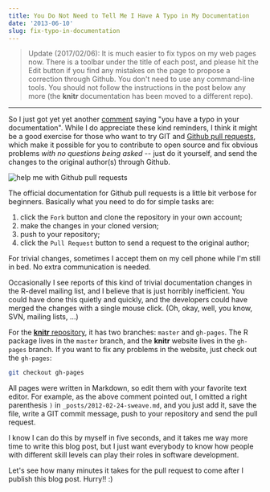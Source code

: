 ```yaml
---
title: You Do Not Need to Tell Me I Have A Typo in My Documentation
date: '2013-06-10'
slug: fix-typo-in-documentation
---
```


> Update (2017/02/06): It is much easier to fix typos on my web pages now. There is a toolbar under the title of each post, and please hit the Edit button <i class="fa fa-edit" aria-hidden="true"></i> if you find any mistakes on the page to propose a correction through Github. You don't need to use any command-line tools. You should not follow the instructions in the post below any more (the **knitr** documentation has been moved to a different repo).

---

So I just got yet yet another
[comment](/knitr/demo/sweave/#comment-924948061) saying
"you have a typo in your documentation". While I do appreciate these kind
reminders, I think it might be a good exercise for those who want to try GIT
and [Github pull
requests](https://help.github.com/articles/using-pull-requests), which make
it possible for you to contribute to open source and fix obvious problems
_with no questions being asked_ -- just do it yourself, and send the changes
to the original author(s) through Github.

![help me with Github pull requests](http://i.imgur.com/j9NYXiQ.png)

The official documentation for Github pull requests is a little bit verbose
for beginners. Basically what you need to do for simple tasks are:

1. click the `Fork` button and clone the repository in your own account;
1. make the changes in your cloned version;
1. push to your repository;
1. click the `Pull Request` button to send a request to the original author;

For trivial changes, sometimes I accept them on my cell phone while I'm
still in bed. No extra communication is needed.

Occasionally I see reports of this kind of trivial documentation changes in
the R-devel mailing list, and I believe that is just horribly inefficient.
You could have done this quietly and quickly, and the developers could have
merged the changes with a single mouse click. (Oh, okay, well, you know,
SVN, mailing lists, ...)

For the [**knitr** repository](https://github.com/yihui/knitr), it has two
branches: `master` and `gh-pages`. The R package lives in the `master`
branch, and the **knitr** website lives in the `gh-pages` branch. If you
want to fix any problems in the website, just check out the `gh-pages`:

```bash
git checkout gh-pages
```

All pages were written in Markdown, so edit them with your favorite text
editor. For example, as the above comment pointed out, I omitted a right
parenthesis `)` in `_posts/2012-02-24-sweave.md`, and you just add it, save
the file, write a GIT commit message, push to your repository and send the
pull request.

I know I can do this by myself in five seconds, and it takes me way more
time to write this blog post, but I just want everybody to know how people
with different skill levels can play their roles in software development.

Let's see how many minutes it takes for the pull request to come after I
publish this blog post. Hurry!! :)
